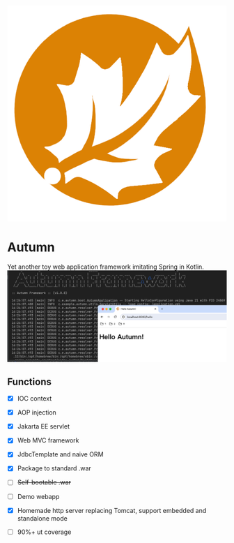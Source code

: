 ![](autumn.png)

# Autumn

Yet another toy web application framework imitating Spring in Kotlin.
![](screenshot.png)

## Functions

- [x] IOC context
- [x] AOP injection
- [x] Jakarta EE servlet
- [x] Web MVC framework
- [x] JdbcTemplate and naive ORM
- [x] Package to standard .war
- [ ] ~~Self-bootable .war~~
- [ ] Demo webapp
- [x] Homemade http server replacing Tomcat, support embedded and standalone mode
- [ ] 90%+ ut coverage

